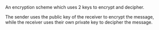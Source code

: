 An encryption scheme which uses 2 keys to encrypt and decipher.

The sender uses the public key of the receiver to encrypt the message, while the receiver uses their own private key to decipher the message.
